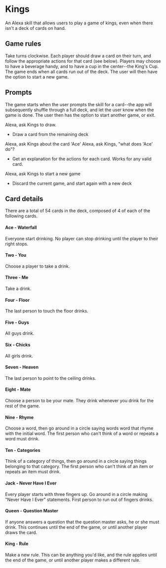 # Kings

An Alexa skill that allows users to play a game of kings, even when there isn't a deck of cards on hand.


## Game rules

Take turns clockwise. Each player should draw a card on their turn, and follow the appropriate actions for that card (see below). Players may choose to have a beverage handy, and to have a cup in the center--the King's Cup. The game ends when all cards run out of the deck. The user will then have the option to start a new game.


## Prompts

The game starts when the user prompts the skill for a card--the app will subsequently shuffle through a full deck, and let the user know when the game is done. The user then has the option to start another game, or exit.

Alexa, ask Kings to draw.
- Draw a card from the remaining deck

Alexa, ask Kings about the card 'Ace'
Alexa, ask Kings, "what does 'Ace' do"?
- Get an explanation for the actions for each card. Works for any valid card.

Alexa, ask Kings to start a new game
- Discard the current game, and start again with a new deck


## Card details

There are a total of 54 cards in the deck, composed of 4 of each of the following cards.

#### Ace - Waterfall
Everyone start drinking. No player can stop drinking until the player to their right stops.

#### Two - You
Choose a player to take a drink.

#### Three - Me
Take a drink.

#### Four - Floor
The last person to touch the floor drinks.

#### Five - Guys
All guys drink.

#### Six - Chicks
All girls drink.

#### Seven - Heaven
The last person to point to the ceiling drinks.

#### Eight - Mate
Choose a person to be your mate. They drink whenever you drink for the rest of the game.

#### Nine - Rhyme
Choose a word, then go around in a circle saying words word that rhyme with the initial word. The first person who can't think of a word or repeats a word must drink.

#### Ten - Categories
Think of a category of things, then go around in a circle saying things belonging to that category. The first person who can't think of an item or repeats an item must drink.

#### Jack - Never Have I Ever
Every player starts with three fingers up. Go around in a circle making "Never Have I Ever" statements. First person to run out of fingers drinks.

#### Queen - Question Master
If anyone answers a question that the question master asks, he or she must drink. This continues until the end of the game, or until another player draws the card.

#### King - Rule
Make a new rule. This can be anything you'd like, and the rule applies until the end of the game, or until another player makes a different rule.
